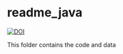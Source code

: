 # readme_java

[![DOI](https://zenodo.org/badge/DOI/10.5281/zenodo.6369440.svg)](https://doi.org/10.5281/zenodo.6369440)

This folder contains the code and data

